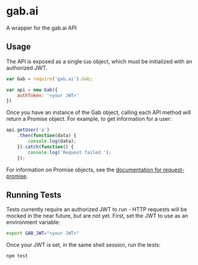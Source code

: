 # gab.ai

A wrapper for the gab.ai API

## Usage

The API is exposed as a single `Gab` object, which must be initialized with an authorized JWT.

```javascript
var Gab = require('gab.ai').Gab;

var api = new Gab({
    authToken: '<your JWT>'
})
```

Once you have an instance of the Gab object, calling each API method will return a Promise object. For example, to get information for a user:

```javascript
api.getUser('a')
    .then(function(data) {
        console.log(data);
    }).catch(function() {
        console.log('Request failed.');
    });
```

For information on Promise objects, see the [documentation for request-promise](https://github.com/request/request-promise).

## Running Tests

Tests currently require an authorized JWT to run - HTTP requests will be mocked in the near future, but are not yet. First, set the JWT to use as an environment variable:

```bash
export GAB_JWT="<your JWT>"
```

Once your JWT is set, in the same shell session, run the tests:

```bash
npm test
```
